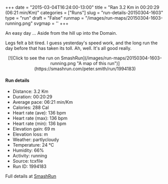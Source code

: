 +++
date = "2015-03-04T16:24:00-13:00"
title = "Ran 3.2 Km in 00:20:29 (06:21 min/Km)"
categories = ["Runs"]
slug = "run-details-20150304-1603"
type = "run"
draft = "False"
runmap = "/images/run-maps/20150304-1603-running.png"
svgmap = '<polyline points="25 0, 29 18, 41 24, 55 43, 54 53, 61 59, 67 60, 70 60, 75 73, 72 78, 66 78, 59 84, 65 89, 52 100, 44 96, 35 87, 31 83, 36 71, 42 70, 46 65, 63 58, 64 56, 63 55, 63 53, 55 54, 50 43, 42 37, 44 25, 41 22, 36 21">'
+++

An easy day ... Aside from the hill up into the Domain. 

Legs felt a bit tired. I guess yesterday's speed work, and the long run the day before that has taken its toll. Ah, well. It's all good really. 



<!--more-->

<center>
[![Click to see the run on SmashRun](/images/run-maps/20150304-1603-running.png "A map of this run")](https://smashrun.com/peter.smith/run/1994183)
</center>

#### Run details

* Distance: 3.2 Km
* Duration: 00:20:29
* Average pace: 06:21 min/Km
* Calories: 288 Cal
* Heart rate (ave): 136 bpm
* Heart rate (max): 136 bpm
* Heart rate (min): 136 bpm
* Elevation gain: 69 m
* Elevation loss:  m
* Weather: partlycloudy
* Temperature: 24 &deg;C
* Humidity: 66%
* Activity: running
* Source: tcxfile
* Run ID: 1994183

Full details at [SmashRun](https://smashrun.com/peter.smith/run/1994183)
